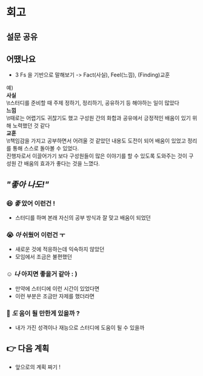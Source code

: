 # 회고

## 설문 공유

## 어땠나요 

- 3 Fs 을 기반으로 말해보기 -> Fact(사실), Feel(느낌), (Finding)교훈

예) <br>
**사실** <br>
\t스터디를 준비할 때 주제 정하기, 정리하기, 공유하기 등 해야하는 일이 많았다 <br>
**느낌** <br>
\t때로는 어렵기도 귀찮기도 했고 구성원 간의 화합과 공유에서 긍정적인 배움이 있기 위해 노력했던 것 같다 <br>
**교훈** <br>
\t책임감을 가지고 공부하면서 어려울 것 같았던 내용도 도전이 되어 배움이 있었고 정리를 통해 스스로 돌아볼 수 있었다. <br>
진행자로서 이끌어가기 보다 구성원들이 많은 이야기를 할 수 있도록 도와주는 것이 구성원 간 배움의 효과가 좋다는 것을 느꼈다. <br>

## *"좋아 나도!"*

### :satisfied: *좋* 았어 이런건 !

- 스터디를 하며 본래 자신의 공부 방식과 잘 맞고 배움이 되었던 

### :sob: *아* 쉬웠어 이런건 ㅜ 

- 새로운 것에 적응하는데 익숙하지 않았던 
- 모임에서 조금은 불편했던

### :relaxed: *나* 아지면 좋을거 같아 : )

- 만약에 스터디에 이런 시간이 있었다면
- 이런 부분은 조금만 자제를 했더라면

### :two_men_holding_hands: *도* 움이 될 만한게 있을까 ? 

- 내가 가진 성격이나 재능으로 스터디에 도움이 될 수 있을까

## :point_right: 다음 계획 

- 앞으로의 계획 짜기 !
